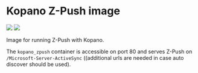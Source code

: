 # Kopano Z-Push image

[![](https://images.microbadger.com/badges/image/zokradonh/kopano_zpush.svg)](https://microbadger.com/images/zokradonh/kopano_zpush "Microbadger size/labels") [![](https://images.microbadger.com/badges/version/zokradonh/kopano_zpush.svg)](https://microbadger.com/images/zokradonh/kopano_zpush "Microbadger version")

Image for running Z-Push with Kopano.

The `kopano_zpush` container is accessible on port 80 and serves Z-Push on `/Microsoft-Server-ActiveSync` ((additional urls are needed in case auto discover should be used).
